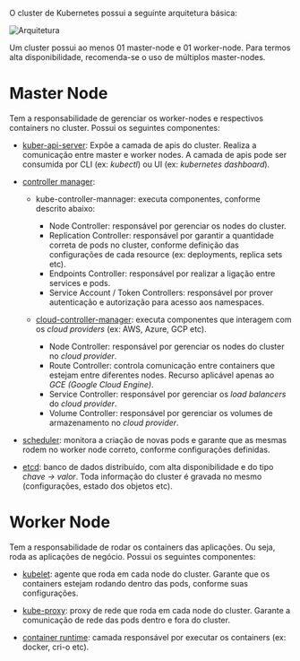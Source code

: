 O cluster de Kubernetes possui a seguinte arquitetura básica:

![Arquitetura](/wandersondias/scenarios/kubernetes-base/assets/kubernetes-architecture.png)

Um cluster possui ao menos 01 master-node e 01 worker-node. Para termos alta disponibilidade, recomenda-se o uso de múltiplos master-nodes.

# Master Node

Tem a responsabilidade de gerenciar os worker-nodes e respectivos containers no cluster.
Possui os seguintes componentes:

- [kuber-api-server](https://kubernetes.io/docs/concepts/overview/components/#kube-apiserver): Expõe a camada de apis do cluster. Realiza a comunicação entre master e worker nodes.
A camada de apis pode ser consumida por CLI (ex: *kubectl*) ou UI (ex: *kubernetes dashboard*).

- [controller manager](https://kubernetes.io/docs/concepts/overview/components/#kube-controller-manager):
  - kube-controller-mannager: executa componentes, conforme descrito abaixo:
    - Node Controller: responsável por gerenciar os nodes do cluster.
    - Replication Controller: responsável por garantir a quantidade correta de pods no cluster, conforme definição das configurações de cada resource (ex: deployments, replica sets etc).
    - Endpoints Controller: responsável por realizar a ligação entre services e pods.
    - Service Account / Token Controllers: responsável por prover autenticação e autorização para acesso aos namespaces.

  - [cloud-controller-manager](https://kubernetes.io/docs/concepts/architecture/cloud-controller/): executa componentes que interagem com os *cloud providers* (ex: AWS, Azure, GCP etc).
    - Node Controller: responsável por gerenciar os nodes do cluster no *cloud provider*.
    - Route Controller: controla comunicação entre containers que estejam entre diferentes nodes. Recurso aplicável apenas ao *GCE (Google Cloud Engine)*.
    - Service Controller: responsável por gerenciar os *load balancers* do *cloud provider*.
    - Volume Controller: responsável por gerenciar os volumes de armazenamento no *cloud provider*.

- [scheduler](https://kubernetes.io/docs/concepts/overview/components/#kube-scheduler): monitora a criação de novas pods e garante que as mesmas rodem no worker node correto, conforme configurações definidas.

- [etcd](https://kubernetes.io/docs/concepts/overview/components/#etcd): banco de dados distribuído, com alta disponibilidade e do tipo *chave -> valor*.
  Toda informação do cluster é gravada no mesmo (configurações, estado dos objetos etc).

# Worker Node

Tem a responsabilidade de rodar os containers das aplicações. Ou seja, roda as aplicações de negócio.
Possui os seguintes componentes:

- [kubelet](https://kubernetes.io/docs/concepts/overview/components/#kubelet): agente que roda em cada node do cluster. Garante que os containers estejam rodando dentro das pods, conforme suas configurações.

- [kube-proxy](https://kubernetes.io/docs/concepts/overview/components/#kube-proxy): proxy de rede que roda em cada node do cluster. Garante a comunicação de rede das pods dentro e fora do cluster.

- [container runtime](https://kubernetes.io/docs/concepts/overview/components/#container-runtime): camada responsável por executar os containers (ex: docker, cri-o etc).
